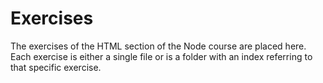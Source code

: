 # Exercises

The exercises of the HTML section of the Node course are placed here. 
Each exercise is either a single file or is a folder with an index referring to that specific exercise. 
